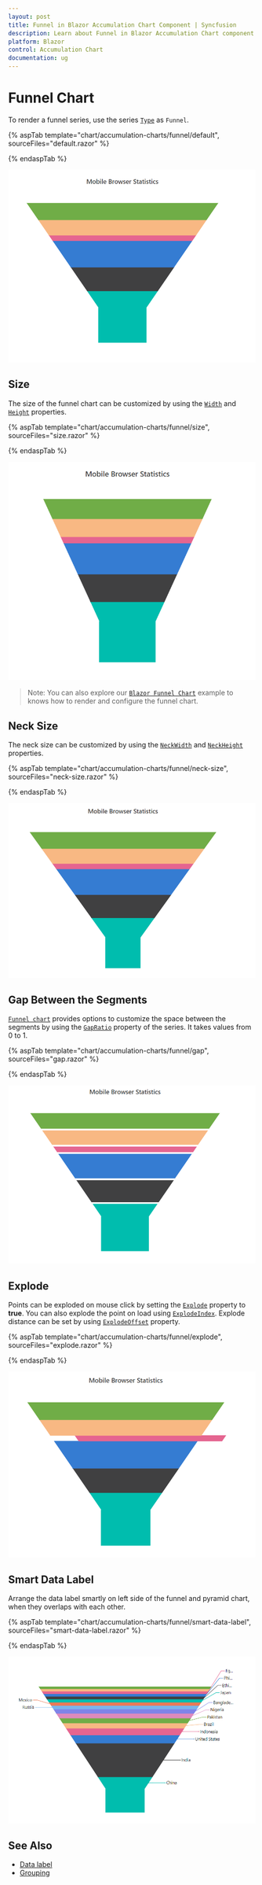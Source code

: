 ```yaml
---
layout: post
title: Funnel in Blazor Accumulation Chart Component | Syncfusion 
description: Learn about Funnel in Blazor Accumulation Chart component of Syncfusion, and more details.
platform: Blazor
control: Accumulation Chart
documentation: ug
---
```


# Funnel Chart

To render a funnel series, use the series [`Type`](https://help.syncfusion.com/cr/blazor/Syncfusion.Blazor.Charts.AccumulationChartSeries.html#Syncfusion_Blazor_Charts_AccumulationChartSeries_Type)
as `Funnel`.

{% aspTab template="chart/accumulation-charts/funnel/default", sourceFiles="default.razor" %}

{% endaspTab %}

![Funnel Chart](../images/funnel/default-razor.png)

## Size

The size of the funnel chart can be customized by using the  [`Width`](https://help.syncfusion.com/cr/blazor/Syncfusion.Blazor.Charts.AccumulationChartSeries.html#Syncfusion_Blazor_Charts_AccumulationChartSeries_Width) and [`Height`](https://help.syncfusion.com/cr/blazor/Syncfusion.Blazor.Charts.AccumulationChartSeries.html#Syncfusion_Blazor_Charts_AccumulationChartSeries_Height) properties.

{% aspTab template="chart/accumulation-charts/funnel/size", sourceFiles="size.razor" %}

{% endaspTab %}

![Size](../images/funnel/size-razor.png)

> Note: You can also explore our [`Blazor Funnel Chart`](https://blazor.syncfusion.com/demos/chart/funnel) example to knows how to render and configure the funnel chart.

## Neck Size

The neck size can be customized by using the [`NeckWidth`](https://help.syncfusion.com/cr/blazor/Syncfusion.Blazor.Charts.AccumulationChartSeries.html#Syncfusion_Blazor_Charts_AccumulationChartSeries_NeckWidth) and [`NeckHeight`](https://help.syncfusion.com/cr/blazor/Syncfusion.Blazor.Charts.AccumulationChartSeries.html#Syncfusion_Blazor_Charts_AccumulationChartSeries_NeckHeight) properties.

{% aspTab template="chart/accumulation-charts/funnel/neck-size", sourceFiles="neck-size.razor" %}

{% endaspTab %}

![Neck Size](../images/funnel/neck-size-razor.png)

## Gap Between the Segments

[`Funnel chart`](https://www.syncfusion.com/blazor-components/blazor-charts/chart-types/funnel-chart) provides options to customize the space between the segments by using the [`GapRatio`](https://help.syncfusion.com/cr/blazor/Syncfusion.Blazor.Charts.AccumulationChartSeries.html#Syncfusion_Blazor_Charts_AccumulationChartSeries_GapRatio) property of the
series. It takes values from 0 to 1.

{% aspTab template="chart/accumulation-charts/funnel/gap", sourceFiles="gap.razor" %}

{% endaspTab %}

![Gap Between the Segments](../images/funnel/gap-razor.png)

## Explode

Points can be exploded on mouse click by setting the [`Explode`](https://help.syncfusion.com/cr/blazor/Syncfusion.Blazor.Charts.AccumulationChartSeries.html#Syncfusion_Blazor_Charts_AccumulationChartSeries_Explode) property to **true**. You can also explode the point
on load using [`ExplodeIndex`](https://help.syncfusion.com/cr/blazor/Syncfusion.Blazor.Charts.AccumulationChartSeries.html#Syncfusion_Blazor_Charts_AccumulationChartSeries_ExplodeIndex). Explode distance can be set by using [`ExplodeOffset`](https://help.syncfusion.com/cr/blazor/Syncfusion.Blazor.Charts.AccumulationChartSeries.html#Syncfusion_Blazor_Charts_AccumulationChartSeries_ExplodeOffset) property.

{% aspTab template="chart/accumulation-charts/funnel/explode", sourceFiles="explode.razor" %}

{% endaspTab %}

![Explode](../images/funnel/explode-razor.png)

## Smart Data Label

Arrange the data label smartly on left side of the funnel and pyramid chart, when they overlaps with each other.

{% aspTab template="chart/accumulation-charts/funnel/smart-data-label", sourceFiles="smart-data-label.razor" %}

{% endaspTab %}

![Smart Data Label](../images/funnel/smart-data-label-razor.png)

## See Also

* [Data label](../data-label/)
* [Grouping](../grouping/)
